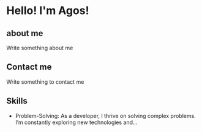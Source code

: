# Hello! I'm Agos! 

## about me
Write something about me

## Contact me
Write something to contact me

## Skills
- Problem-Solving: As a developer, I thrive on solving complex problems. I’m constantly exploring new technologies and...
